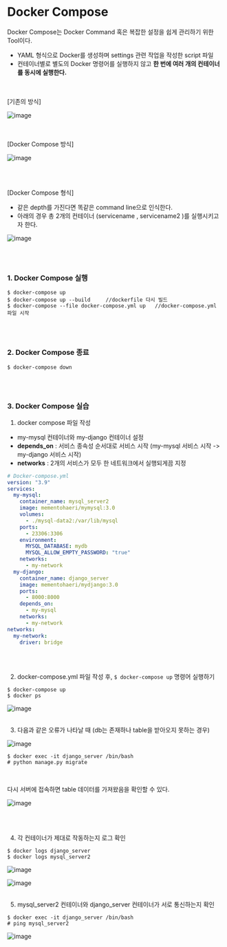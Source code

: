 # Docker Compose

Docker Compose는 Docker Command 혹은 복잡한 설정을 쉽게 관리하기 위한 Tool이다.

- YAML 형식으로 Docker를 생성하며 settings 관련 작업을 작성한 script 파일
- 컨테이너별로 별도의 Docker 명령어를 실행하지 않고 **한 번에 여러 개의 컨테이너를 동시에 실행한다.**

<br/>
<br/>
[기존의 방식]

![image](https://user-images.githubusercontent.com/77096463/107904120-3a5acb00-6f8e-11eb-8af4-d7315f9191fe.png)

<br/>
<br/>
[Docker Compose 방식]

![image](https://user-images.githubusercontent.com/77096463/107903987-f071e500-6f8d-11eb-8afa-ab0af7ce325a.png)

<br/>
<br/>

[Docker Compose 형식]

- 같은 depth를 가진다면 똑같은 command line으로 인식한다.
- 아래의 경우 총 2개의 컨테이너 (servicename , servicename2 )를 실행시키고자 한다.

![image](https://user-images.githubusercontent.com/77096463/107907330-c1ac3c80-6f96-11eb-99bb-9fe888ce2e57.png)

<br/>
<br/>

### 1. Docker Compose 실행

```
$ docker-compose up
$ docker-compose up --build 	//dockerfile 다시 빌드
$ docker-compose --file docker-compose.yml up 	//docker-compose.yml 파일 시작
```
<br/>
<br/>

### 2. Docker Compose 종료

```
$ docker-compose down
```
<br/>
<br/>

### 3. Docker Compose 실습

1. docker compose 파일 작성

- my-mysql 컨테이너와 my-django 컨테이너 설정
- **depends_on** : 서비스 종속성 순서대로 서비스 시작 (my-mysql 서비스 시작 -> my-django 서비스 시작)
- **networks** : 2개의 서비스가 모두 한 네트워크에서 실행되게끔 지정

```yaml
# Docker-compose.yml
version: "3.9"
services: 
  my-mysql:
    container_name: mysql_server2
    image: mementohaeri/mymysql:3.0
    volumes:
      - ./mysql-data2:/var/lib/mysql
    ports: 
      - 23306:3306
    environment: 
      MYSQL_DATABASE: mydb
      MYSQL_ALLOW_EMPTY_PASSWORD: "true"
    networks:
      - my-network
  my-django:
    container_name: django_server
    image: mementohaeri/mydjango:3.0
    ports:
      - 8000:8000
    depends_on: 
      - my-mysql
    networks:
      - my-network
networks: 
  my-network:
    driver: bridge
```
<br/>
<br/>

2. docker-compose.yml 파일 작성 후, `$ docker-compose up` 명령어 실행하기

```
$ docker-compose up
$ docker ps
```

![image](https://user-images.githubusercontent.com/77096463/107906500-a7715f00-6f94-11eb-9878-1aa5f868a084.png)
<br/>
<br/>

3. 다음과 같은 오류가 나타날 때 (db는 존재하나 table을 받아오지 못하는 경우)

![image](https://user-images.githubusercontent.com/77096463/107906641-edc6be00-6f94-11eb-9a4c-c80ef3badc46.png)

```
$ docker exec -it django_server /bin/bash
# python manage.py migrate
```
<br/>

다시 서버에 접속하면 table 데이터를 가져왔음을 확인할 수 있다.

![image](https://user-images.githubusercontent.com/77096463/107906790-5d3cad80-6f95-11eb-8a88-c65474109943.png)

<br/>
<br/>

4. 각 컨테이너가 제대로 작동하는지 로그 확인

```
$ docker logs django_server
$ docker logs mysql_server2
```

![image](https://user-images.githubusercontent.com/77096463/107907023-eeac1f80-6f95-11eb-9b7e-08335728fb03.png)

![image](https://user-images.githubusercontent.com/77096463/107907052-01beef80-6f96-11eb-8c84-cfb4174ab4f8.png)
<br/>
<br/>

5. mysql_server2 컨테이너와 django_server 컨테이너가 서로 통신하는지 확인

```
$ docker exec -it django_server /bin/bash
# ping mysql_server2
```

![image](https://user-images.githubusercontent.com/77096463/107907165-4480c780-6f96-11eb-8eea-3f1359dae7d1.png)